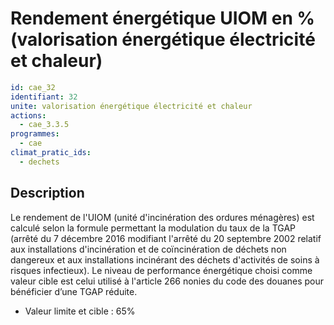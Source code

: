 # Rendement énergétique UIOM en % (valorisation énergétique électricité et chaleur)
```yaml
id: cae_32
identifiant: 32
unite: valorisation énergétique électricité et chaleur
actions:
  - cae_3.3.5
programmes:
  - cae
climat_pratic_ids:
  - dechets
```
## Description
Le rendement de l'UIOM (unité d'incinération des ordures ménagères) est calculé selon la formule permettant la modulation du taux de la TGAP (arrêté du 7 décembre 2016 modifiant l'arrêté du 20 septembre 2002 relatif aux installations d'incinération et de coïncinération de déchets non dangereux et aux installations incinérant des déchets d'activités de soins à risques infectieux). Le niveau de performance énergétique choisi comme valeur cible est celui utilisé à l'article 266 nonies du code des douanes pour bénéficier d’une TGAP réduite.

- Valeur limite et cible : 65%




